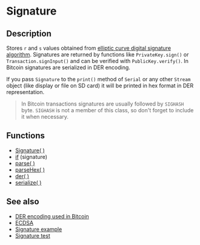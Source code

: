 # Signature

## Description

Stores `r` and `s` values obtained from [elliptic curve digital signature algorithm](https://en.wikipedia.org/wiki/Elliptic_Curve_Digital_Signature_Algorithm). Signatures are returned by functions like `PrivateKey.sign()` or `Transaction.signInput()` and can be verified with `PublicKey.verify()`. In Bitcoin signatures are serialized in DER encoding.

If you pass `Signature` to the `print()` method of `Serial` or any other `Stream` object (like display or file on SD card) it will be printed in hex format in DER representation.

> In Bitcoin transactions signatures are usually followed by `SIGHASH` byte. `SIGHASH` is not a member of this class, so don't forget to include it when necessary.

## Functions

- [Signature( )](Signature.md)
- [if](if.md) (signature)
- [parse( )](parse.md)
- [parseHex( )](parseHex.md)
- [der( )](der.md)
- [serialize( )](serialize.md)

## See also

- [DER encoding used in Bitcoin](https://github.com/bitcoin/bips/blob/master/bip-0066.mediawiki)
- [ECDSA](https://en.wikipedia.org/wiki/Elliptic_Curve_Digital_Signature_Algorithm)
- [Signature example](../../examples/03.Signature/03.Signature.ino)
- [Signature test](../../tests/SignatureTest/SignatureTest.ino)
